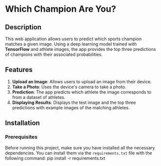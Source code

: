 # Which Champion Are You?

## Description

This web application allows users to predict which sports champion matches a given image. Using a deep learning model trained with **TensorFlow** and athlete images, the app provides the top three predictions of champions with their associated probabilities.

## Features

1. **Upload an Image**: Allows users to upload an image from their device.
2. **Take a Photo**: Uses the device's camera to take a photo.
3. **Prediction**: The app predicts which athlete the image corresponds to from a dataset of athletes.
4. **Displaying Results**: Displays the test image and the top three predictions with example images of the matching athletes.

## Installation

### Prerequisites

Before running this project, make sure you have installed all the necessary dependencies. You can install them via the `requirements.txt` file with the following command:
pip install -r requirements.txt
